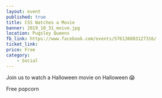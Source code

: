 ```yaml
---
layout: event
published: true
title: CSS Watches a Movie
banner: 2019_10_31_moive.jpg
location: Pugsley Queens
fb_link: https://www.facebook.com/events/576136083127316/
ticket_link:
price: Free
category:
    - Social
---
```


Join us to watch a Halloween movie on Halloween 😱

Free popcorn
